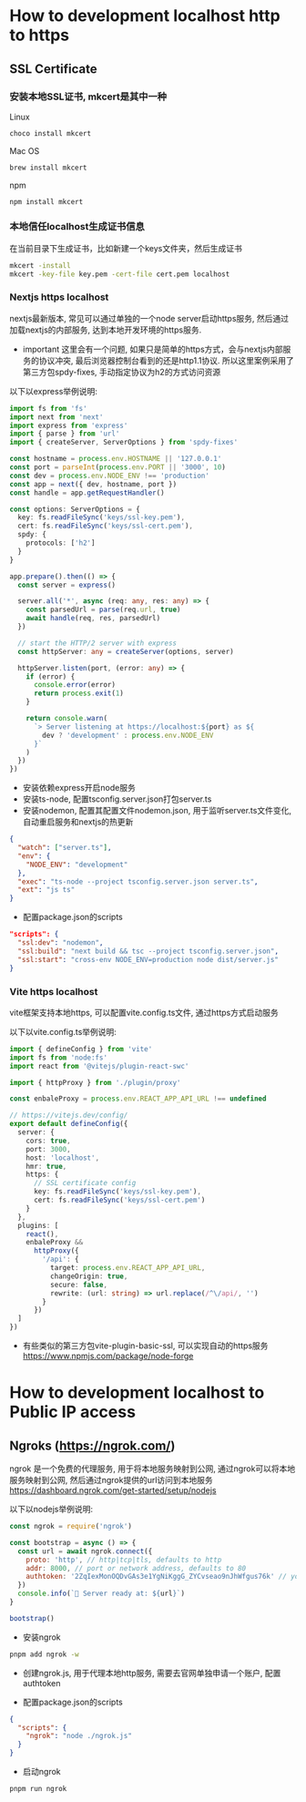 # How to development localhost http to https

## SSL Certificate

### 安装本地SSL证书, mkcert是其中一种

Linux
```bash
choco install mkcert
```

Mac OS
```bash
brew install mkcert
```

npm
```bash
npm install mkcert
```

### 本地信任localhost生成证书信息
在当前目录下生成证书，比如新建一个keys文件夹，然后生成证书
```bash
mkcert -install
mkcert -key-file key.pem -cert-file cert.pem localhost
```

### Nextjs https localhost
nextjs最新版本, 常见可以通过单独的一个node server启动https服务, 然后通过加载nextjs的内部服务, 达到本地开发环境的https服务. 
- important 这里会有一个问题, 如果只是简单的https方式，会与nextjs内部服务的协议冲突, 最后浏览器控制台看到的还是http1.1协议. 所以这里案例采用了第三方包spdy-fixes, 手动指定协议为h2的方式访问资源

以下以express举例说明:
```ts
import fs from 'fs'
import next from 'next'
import express from 'express'
import { parse } from 'url'
import { createServer, ServerOptions } from 'spdy-fixes'

const hostname = process.env.HOSTNAME || '127.0.0.1'
const port = parseInt(process.env.PORT || '3000', 10)
const dev = process.env.NODE_ENV !== 'production'
const app = next({ dev, hostname, port })
const handle = app.getRequestHandler()

const options: ServerOptions = {
  key: fs.readFileSync('keys/ssl-key.pem'),
  cert: fs.readFileSync('keys/ssl-cert.pem'),
  spdy: {
    protocols: ['h2']
  }
}

app.prepare().then(() => {
  const server = express()

  server.all('*', async (req: any, res: any) => {
    const parsedUrl = parse(req.url, true)
    await handle(req, res, parsedUrl)
  })

  // start the HTTP/2 server with express
  const httpServer: any = createServer(options, server)

  httpServer.listen(port, (error: any) => {
    if (error) {
      console.error(error)
      return process.exit(1)
    }

    return console.warn(
      `> Server listening at https://localhost:${port} as ${
        dev ? 'development' : process.env.NODE_ENV
      }`
    )
  })
})
```

- 安装依赖express开启node服务
- 安装ts-node, 配置tsconfig.server.json打包server.ts
- 安装nodemon, 配置其配置文件nodemon.json, 用于监听server.ts文件变化, 自动重启服务和nextjs的热更新
```json
{
  "watch": ["server.ts"],
  "env": {
    "NODE_ENV": "development"
  },
  "exec": "ts-node --project tsconfig.server.json server.ts",
  "ext": "js ts"
}
```
- 配置package.json的scripts
```json
"scripts": {
  "ssl:dev": "nodemon",
  "ssl:build": "next build && tsc --project tsconfig.server.json",
  "ssl:start": "cross-env NODE_ENV=production node dist/server.js"
}
```


### Vite https localhost
vite框架支持本地https, 可以配置vite.config.ts文件, 通过https方式启动服务

以下以vite.config.ts举例说明:
```ts
import { defineConfig } from 'vite'
import fs from 'node:fs'
import react from '@vitejs/plugin-react-swc'

import { httpProxy } from './plugin/proxy'

const enbaleProxy = process.env.REACT_APP_API_URL !== undefined

// https://vitejs.dev/config/
export default defineConfig({
  server: {
    cors: true,
    port: 3000,
    host: 'localhost',
    hmr: true,
    https: {
      // SSL certificate config
      key: fs.readFileSync('keys/ssl-key.pem'),
      cert: fs.readFileSync('keys/ssl-cert.pem')
    }
  },
  plugins: [
    react(),
    enbaleProxy &&
      httpProxy({
        '/api': {
          target: process.env.REACT_APP_API_URL,
          changeOrigin: true,
          secure: false,
          rewrite: (url: string) => url.replace(/^\/api/, '')
        }
      })
  ]
})
```

- 有些类似的第三方包vite-plugin-basic-ssl, 可以实现自动的https服务
https://www.npmjs.com/package/node-forge


# How to development localhost to Public IP access

## Ngroks (https://ngrok.com/)
ngrok 是一个免费的代理服务, 用于将本地服务映射到公网, 通过ngrok可以将本地服务映射到公网, 然后通过ngrok提供的url访问到本地服务
https://dashboard.ngrok.com/get-started/setup/nodejs

以下以nodejs举例说明:
```js
const ngrok = require('ngrok')

const bootstrap = async () => {
  const url = await ngrok.connect({
    proto: 'http', // http|tcp|tls, defaults to http
    addr: 8000, // port or network address, defaults to 80
    authtoken: '2ZqIexMonOQDvGAs3e1YgNiKggG_ZYCvseao9nJhWfgus76k' // your authtoken from ngrok.com
  })
  console.info(`🚀 Server ready at: ${url}`)
}

bootstrap()
```

- 安装ngrok
```bash
pnpm add ngrok -w
```

- 创建ngrok.js, 用于代理本地http服务, 需要去官网单独申请一个账户, 配置authtoken

- 配置package.json的scripts
```json
{
  "scripts": {
    "ngrok": "node ./ngrok.js"
  }
}
```

- 启动ngrok
```
pnpm run ngrok
```
